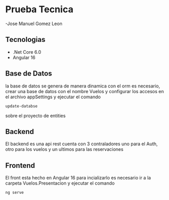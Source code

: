 # Prueba Tecnica 
-Jose Manuel Gomez Leon
## Tecnologias
- .Net Core 6.0
- Angular 16
## Base de Datos
la base de datos se genera de manera dinamica con el orm es necesario, crear una base de datos con el nombre Vuelos y configurar los accesos en el archivo appSettings y ejecutar el comando

``` 
update-databse 
```
sobre el proyecto de entities

## Backend
El backend es una api rest cuenta con 3 contraladores
uno para el Auth, otro para los vuelos y un ultimos para las reservaciones
## Frontend 
El front esta hecho en Angular 16 para incializarlo es necesario ir a la carpeta Vuelos.Presentacion y ejecutar el comando
```
ng serve
```

